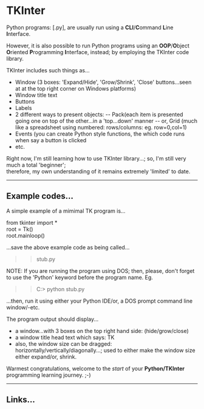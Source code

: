 # TKInter

Python programs: [.py], are usually run using a **CLI**/**C**ommand **L**ine **I**nterface.

However, it is also possible to run Python programs using an **OOP**/**O**bject **O**riented **P**rogramming **I**nterface, instead;
by employing the TKInter code library.

TKInter includes such things as...

- Window (3 boxes: 'Expand/Hide', 'Grow/Shrink', 'Close' buttons...seen at at the top right corner on Windows platforms)
- Window title text
- Buttons
- Labels
- 2 different ways to present objects: 
-- Pack(each item is presented going one on top of the other...in a 'top...down' manner
-- or, Grid (much like a spreadsheet using numbered: rows/columns: eg. row=0,col=1)
- Events (you can create Python style functions, the which code runs when say a button is clicked
- etc.

Right now, I'm still learning how to use TKInter library...; so, I'm still very much a total 'beginner';  
therefore, my own understanding of it remains extremely 'limited' to date.  

-----

## Example codes...

A simple example of a mimimal TK program is...

from tkinter import *  
root = Tk()  
root.mainloop()  

...save the above example code as being called...

>> stub.py

NOTE: If you are running the program using DOS; then, please, don't forget to use the 'Python' keyword before the program name. Eg.

>> C:> python stub.py

...then, run it using either your Python IDE/or, a DOS prompt command line window/-etc.

The program output should display...
- a window...with 3 boxes on the top right hand side: (hide/grow/close)
- a window title head text which says: TK
- also, the window size can be dragged: horizontally/vertically/diagonally...;
  used to either make the window size either expand/or, shrink. 

Warmest congratulations, welcome to the *start* of your **Python/TKInter** programming learning journey. ;-)

-----

## Links...
